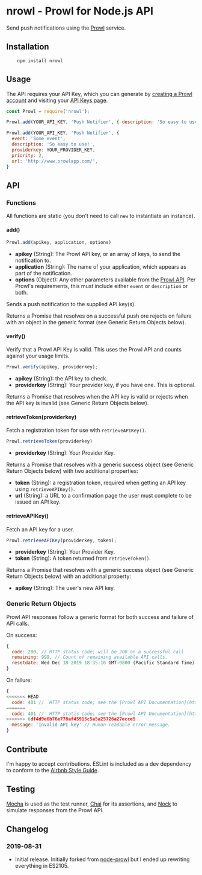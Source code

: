 # nrowl - Prowl for Node.js API
Send push notifications using the [Prowl](http://www.prowlapp.com/) service.

## Installation

```shell
	npm install nrowl
```

## Usage

The API requires your API Key, which you can generate by [creating a Prowl account](https://www.prowlapp.com/register.php) and visiting your [API Keys page](https://www.prowlapp.com/api_settings.php).

```javascript
const Prowl = require('nrowl');

Prowl.add(YOUR_API_KEY, 'Push Notifier', { description: 'So easy to use!' });

Prowl.add(YOUR_API_KEY, 'Push Notifier', { 
  event: 'Some event',
  description: 'So easy to use!',
  providerkey: YOUR_PROVIDER_KEY,
  priority: 2,
  url: 'http://www.prowlapp.com/',
}
```

## API

### Functions
All functions are static (you don't need to call `new` to instantiate an instance).

#### add()

```javascript
Prowl.add(apikey, application, options)
```
* **apikey** (String): The Prowl API key, or an array of keys, to send the notification to.
* **application** (String): The name of your application, which appears as part of the notification.
* **options** (Object): Any other parameters available from the [Prowl API](https://www.prowlapp.com/api.php#add). Per Prowl's requirements, this must include either `event` or `description` or both.

Sends a push notification to the supplied API key(s).

Returns a Promise that resolves on a successful push ore rejects on failure with an object in the generic format (see Generic Return Objects below).

#### verify()

Verify that a Prowl API Key is valid. This uses the Prowl API and counts against your usage limits.

```javascript
Prowl.verify(apikey, providerkey);
```

* **apikey** (String): the API key to check.
* **providerkey** (String): Your provider key, if you have one. This is optional.

Returns a Promise that resolves when the API key is valid or rejects when the API key is invalid (see Generic Return Objects below).

#### retrieveToken(providerkey)

Fetch a registration token for use with `retrieveAPIKey()`.

```javascript
Prowl.retrieveToken(providerkey)
```

* **providerkey** (String): Your Provider Key.

Returns a Promise that resolves with a generic success object (see Generic Return Objects below) with two additional properties:

* **token** (String): a registration token, required when getting an API key using `retrieveAPIKey()`.
* **url** (String): a URL to a confirmation page the user must complete to be issued an API key.

#### retrieveAPIKey()

Fetch an API key for a user.

```javascript
Prowl.retrieveAPIKey(providerkey, token);
```

* **providerkey** (String): Your Provider Key.
* **token** (String): A token returned from `retrieveToken()`.

Returns a Promise that resolves with a generic success object (see Generic Return Objects below) with an additional property:

* **apikey** (String): The user's new API key.

### Generic Return Objects

Prowl API responses follow a generic format for both success and failure of API calls.

On success:
```javascript
{
  code: 200, // HTTP status code; will be 200 on a successful call
  remaining: 999, // Count of remaining available API calls.
  resetdate: Wed Dec 18 2019 18:35:16 GMT-0800 (Pacific Standard Time) // (Date object) Time when your available API calls reset.
}
```

On failure:
```javascript
{
<<<<<<< HEAD
  code: 401 //  HTTP status code; see the [Prowl API Documentation](https://www.prowlapp.com/api.php#return) for a list of codes.
=======
  code: 401 //  HTTP statis code; see the [Prowl API Documentation](https://www.prowlapp.com/api.php#return) for a list of codes.
>>>>>>> 6df4d9e6b76e778af45915c5a5a25726a27ecce5
  message: 'Invalid API key' // Human-readable error message.
}
```

## Contribute

I'm happy to accept contributions. ESLint is included as a dev dependency to conform to the [Airbnb Style Guide](https://github.com/airbnb/javascript).

## Testing

[Mocha](https://mochajs.org/) is used as the test runner, [Chai](https://www.chaijs.com/) for its assertions, and [Nock](https://github.com/nock/nock) to simulate responses from the Prowl API.

## Changelog

### 2019-08-31

* Initial release. Initially forked from [node-prowl](https://github.com/arnklint/node-prowl) but I ended up rewriting everything in ES2105.